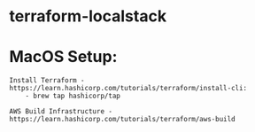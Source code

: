 # terraform-localstack

# MacOS Setup:
    Install Terraform - https://learn.hashicorp.com/tutorials/terraform/install-cli:
        - brew tap hashicorp/tap

    AWS Build Infrastructure - https://learn.hashicorp.com/tutorials/terraform/aws-build
    